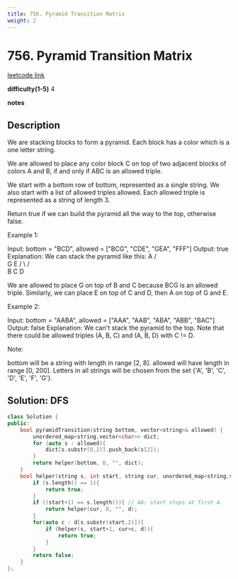 ```yaml
---
title: 756. Pyramid Transition Matrix
weight: 2
---
```

# 756. Pyramid Transition Matrix
[leetcode link](https://leetcode.com/problems/pyramid-transition-matrix/)

**difficulty(1-5)** 
4

**notes**   


## Description
We are stacking blocks to form a pyramid. Each block has a color which is a one letter string.

We are allowed to place any color block C on top of two adjacent blocks of colors A and B, if and only if ABC is an allowed triple.

We start with a bottom row of bottom, represented as a single string. We also start with a list of allowed triples allowed. Each allowed triple is represented as a string of length 3.

Return true if we can build the pyramid all the way to the top, otherwise false.

Example 1:

Input: bottom = "BCD", allowed = ["BCG", "CDE", "GEA", "FFF"]
Output: true
Explanation:
We can stack the pyramid like this:
    A
   / \
  G   E
 / \ / \
B   C   D

We are allowed to place G on top of B and C because BCG is an allowed triple.  Similarly, we can place E on top of C and D, then A on top of G and E.

Example 2:

Input: bottom = "AABA", allowed = ["AAA", "AAB", "ABA", "ABB", "BAC"]
Output: false
Explanation:
We can't stack the pyramid to the top.
Note that there could be allowed triples (A, B, C) and (A, B, D) with C != D.
 

Note:

bottom will be a string with length in range [2, 8].
allowed will have length in range [0, 200].
Letters in all strings will be chosen from the set {'A', 'B', 'C', 'D', 'E', 'F', 'G'}.

## Solution: DFS
```c++
class Solution {
public:
    bool pyramidTransition(string bottom, vector<string>& allowed) {
        unordered_map<string,vector<char>> dict;
        for (auto s : allowed){
            dict[s.substr(0,2)].push_back(s[2]);
        }
        return helper(bottom, 0, "", dict);
    }
    bool helper(string s, int start, string cur, unordered_map<string,vector<char>>& d){
        if (s.length() == 1){
            return true;
        }
        if ((start+1) == s.length()){ // AA: start stops at first A.
            return helper(cur, 0, "", d);
        }
        for(auto c : d[s.substr(start,2)]){
            if (helper(s, start+1, cur+c, d)){
                return true;
            }
        }
        return false;        
    }
};
```

 